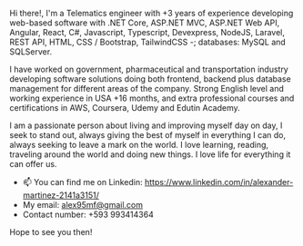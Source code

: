 Hi there!, I'm a Telematics engineer with +3 years of experience developing web-based software with .NET Core, ASP.NET MVC, ASP.NET Web API, Angular, React, C#, Javascript, Typescript, Devexpress, NodeJS, Laravel, REST API, HTML, CSS / Bootstrap, TailwindCSS -; databases: MySQL and SQLServer.

I have worked on government, pharmaceutical and transportation industry developing software solutions doing both frontend, backend plus database management for different areas of the company. Strong English level and working experience in USA +16 months, and extra professional courses and certifications in AWS, Coursera, Udemy and Edutin Academy.

I am a passionate person about living and improving myself day on day, I seek to stand out, always giving the best of myself in everything I can do, always seeking to leave a mark on the world. I love learning, reading, traveling around the world and doing new things. I love life for everything it can offer us.

- 📫 You can find me on Linkedin: https://www.linkedin.com/in/alexander-martinez-2141a3151/
- My email: alex95mf@gmail.com
- Contact number: +593 993414364

Hope to see you then!
